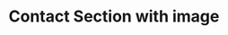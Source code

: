 ---
title: Contact Section with image
category: Marketing
paid: true
isActive: true
ltr: {"vue":{"vueCss":[],"vueTail":[]},"preview":"function App() {\n  const servicesItems = [\"Mobile development\", \"UI/UX Design\", \"web development\", \"SEO\"];\n  return /*#__PURE__*/React.createElement(\"main\", {\n    style: {\n      height: \"850px\"\n    },\n    className: \"flex overflow-hidden\"\n  }, /*#__PURE__*/React.createElement(\"div\", {\n    className: \"flex-1 hidden lg:block\"\n  }, /*#__PURE__*/React.createElement(\"img\", {\n    src: \"https://res.cloudinary.com/floatui/image/upload/v1670701901/scott-webb-NQymDb5XqC4-unsplash_ezrolm.jpg\",\n    className: \"w-full h-screen object-cover\"\n  })), /*#__PURE__*/React.createElement(\"div\", {\n    className: \"py-12 flex-1 lg:flex lg:justify-center lg:h-screen lg:overflow-auto\"\n  }, /*#__PURE__*/React.createElement(\"div\", {\n    className: \"max-w-lg flex-1 mx-auto px-4 text-gray-600\"\n  }, /*#__PURE__*/React.createElement(\"div\", null, /*#__PURE__*/React.createElement(\"h3\", {\n    className: \"text-gray-800 text-3xl font-semibold sm:text-4xl\"\n  }, \"Get in touch\"), /*#__PURE__*/React.createElement(\"p\", {\n    className: \"mt-3\"\n  }, \"We\\u2019d love to hear from you! Please fill out the form bellow.\")), /*#__PURE__*/React.createElement(\"form\", {\n    onSubmit: e => e.preventDefault(),\n    className: \"space-y-5 mt-12 lg:pb-12\"\n  }, /*#__PURE__*/React.createElement(\"div\", null, /*#__PURE__*/React.createElement(\"label\", {\n    className: \"font-medium\"\n  }, \"Full name\"), /*#__PURE__*/React.createElement(\"input\", {\n    type: \"text\",\n    required: true,\n    className: \"w-full mt-2 px-3 py-2 text-gray-500 bg-transparent outline-none border focus:border-gray-800 shadow-sm rounded-lg\"\n  })), /*#__PURE__*/React.createElement(\"div\", null, /*#__PURE__*/React.createElement(\"label\", {\n    className: \"font-medium\"\n  }, \"Email\"), /*#__PURE__*/React.createElement(\"input\", {\n    type: \"email\",\n    required: true,\n    className: \"w-full mt-2 px-3 py-2 text-gray-500 bg-transparent outline-none border focus:border-gray-800 shadow-sm rounded-lg\"\n  })), /*#__PURE__*/React.createElement(\"div\", null, /*#__PURE__*/React.createElement(\"label\", {\n    className: \"font-medium\"\n  }, \"Phone number\"), /*#__PURE__*/React.createElement(\"div\", {\n    className: \"relative mt-2\"\n  }, /*#__PURE__*/React.createElement(\"div\", {\n    className: \"absolute inset-y-0 left-3 my-auto h-6 flex items-center border-r pr-2\"\n  }, /*#__PURE__*/React.createElement(\"select\", {\n    className: \"text-sm bg-transparent outline-none rounded-lg h-full\"\n  }, /*#__PURE__*/React.createElement(\"option\", null, \"US\"), /*#__PURE__*/React.createElement(\"option\", null, \"ES\"), /*#__PURE__*/React.createElement(\"option\", null, \"MR\"))), /*#__PURE__*/React.createElement(\"input\", {\n    type: \"number\",\n    placeholder: \"+1 (555) 000-000\",\n    required: true,\n    className: \"w-full pl-[4.5rem] pr-3 py-2 appearance-none bg-transparent outline-none border focus:border-gray-800 shadow-sm rounded-lg\"\n  }))), /*#__PURE__*/React.createElement(\"div\", null, /*#__PURE__*/React.createElement(\"label\", {\n    className: \"font-medium\"\n  }, \"Services\"), /*#__PURE__*/React.createElement(\"ul\", {\n    className: \"grid gap-y-2 gap-x-6 flex-wrap grid-cols-2 mt-3\"\n  }, servicesItems.map((item, idx) => /*#__PURE__*/React.createElement(\"li\", {\n    key: idx,\n    className: \"flex gap-x-3 text-sm\"\n  }, /*#__PURE__*/React.createElement(\"div\", null, /*#__PURE__*/React.createElement(\"input\", {\n    id: `service-${idx}`,\n    type: \"checkbox\",\n    className: \"checkbox-item peer hidden\"\n  }), /*#__PURE__*/React.createElement(\"label\", {\n    htmlFor: `service-${idx}`,\n    className: \"relative flex w-5 h-5 bg-white peer-checked:bg-indigo-600 rounded-md border ring-offset-2 ring-indigo-600 duration-150 peer-active:ring cursor-pointer after:absolute after:inset-x-0 after:top-[3px] after:m-auto after:w-1.5 after:h-2.5 after:border-r-2 after:border-b-2 after:border-white after:rotate-45\"\n  })), /*#__PURE__*/React.createElement(\"label\", {\n    htmlFor: `service-${idx}`,\n    className: \"cursor-pointer\"\n  }, item))))), /*#__PURE__*/React.createElement(\"div\", null, /*#__PURE__*/React.createElement(\"label\", {\n    className: \"font-medium\"\n  }, \"Message\"), /*#__PURE__*/React.createElement(\"textarea\", {\n    required: true,\n    className: \"w-full mt-2 h-36 px-3 py-2 resize-none appearance-none bg-transparent outline-none border focus:border-gray-800 shadow-sm rounded-lg\"\n  })), /*#__PURE__*/React.createElement(\"button\", {\n    className: \"w-full px-4 py-2 text-white font-medium bg-gray-800 hover:bg-gray-700 active:bg-gray-900 rounded-lg duration-150\"\n  }, \"Submit\")))));\n}","react":{"jsxTail":[{"code":"export default () => {\n\n    const servicesItems = [\"Mobile development\", \"UI/UX Design\", \"web development\", \"SEO\"]\n\n    return (\n        <main className=\"flex overflow-hidden\">\n            <div className=\"flex-1 hidden lg:block\">\n                <img src=\"https://res.cloudinary.com/floatui/image/upload/v1670701901/scott-webb-NQymDb5XqC4-unsplash_ezrolm.jpg\" className=\"w-full h-screen object-cover\" />\n            </div>\n            <div className=\"py-12 flex-1 lg:flex lg:justify-center lg:h-screen lg:overflow-auto\">\n                <div className=\"max-w-lg flex-1 mx-auto px-4 text-gray-600\">\n                    <div>\n                        <h3 className=\"text-gray-800 text-3xl font-semibold sm:text-4xl\">\n                            Get in touch\n                        </h3>\n                        <p className=\"mt-3\">\n                            We’d love to hear from you! Please fill out the form bellow.\n                        </p>\n                    </div>\n                    <form\n                        onSubmit={(e) => e.preventDefault()}\n                        className=\"space-y-5 mt-12 lg:pb-12\"\n                    >\n                        <div>\n                            <label className=\"font-medium\">\n                                Full name\n                            </label>\n                            <input\n                                type=\"text\"\n                                required\n                                className=\"w-full mt-2 px-3 py-2 text-gray-500 bg-transparent outline-none border focus:border-gray-800 shadow-sm rounded-lg\"\n                            />\n                        </div>\n                        <div>\n                            <label className=\"font-medium\">\n                                Email\n                            </label>\n                            <input\n                                type=\"email\"\n                                required\n                                className=\"w-full mt-2 px-3 py-2 text-gray-500 bg-transparent outline-none border focus:border-gray-800 shadow-sm rounded-lg\"\n                            />\n                        </div>\n                        <div>\n                            <label className=\"font-medium\">\n                                Phone number\n                            </label>\n                            <div className=\"relative mt-2\">\n                                <div className=\"absolute inset-y-0 left-3 my-auto h-6 flex items-center border-r pr-2\">\n                                    <select className=\"text-sm bg-transparent outline-none rounded-lg h-full\">\n                                        <option>US</option>\n                                        <option>ES</option>\n                                        <option>MR</option>\n                                    </select>\n                                </div>\n                                <input\n                                    type=\"number\"\n                                    placeholder=\"+1 (555) 000-000\"\n                                    required\n                                    className=\"w-full pl-[4.5rem] pr-3 py-2 appearance-none bg-transparent outline-none border focus:border-gray-800 shadow-sm rounded-lg\"\n                                />\n                            </div>\n                        </div>\n                        <div>\n                            <label className=\"font-medium\">\n                                Services\n                            </label>\n                            <ul className=\"grid gap-y-2 gap-x-6 flex-wrap grid-cols-2 mt-3\">\n                                {\n                                    servicesItems.map((item, idx) => (\n                                        <li key={idx} className=\"flex gap-x-3 text-sm\">\n                                            <div>\n                                                <input id={`service-${idx}`} type=\"checkbox\" className=\"checkbox-item peer hidden\" />\n                                                <label\n                                                    htmlFor={`service-${idx}`}\n                                                    className=\"relative flex w-5 h-5 bg-white peer-checked:bg-indigo-600 rounded-md border ring-offset-2 ring-indigo-600 duration-150 peer-active:ring cursor-pointer after:absolute after:inset-x-0 after:top-[3px] after:m-auto after:w-1.5 after:h-2.5 after:border-r-2 after:border-b-2 after:border-white after:rotate-45\"\n                                                >\n                                                </label>\n                                            </div>\n                                            <label htmlFor={`service-${idx}`} className=\"cursor-pointer\">{item}</label>\n                                        </li>\n                                    ))\n                                }\n                            </ul>\n                        </div>\n                        <div>\n                            <label className=\"font-medium\">\n                                Message\n                            </label>\n                            <textarea required className=\"w-full mt-2 h-36 px-3 py-2 resize-none appearance-none bg-transparent outline-none border focus:border-gray-800 shadow-sm rounded-lg\"></textarea>\n                        </div>\n                        <button\n                            className=\"w-full px-4 py-2 text-white font-medium bg-gray-800 hover:bg-gray-700 active:bg-gray-900 rounded-lg duration-150\"\n                        >\n                            Submit\n                        </button>\n                    </form>\n                </div>\n            </div>\n        </main>\n    )\n}","label":"App.jsx"}],"jsxCss":[]}}
rtl: {"react":{"jsxTail":[{"code":"export default () => {\n\n    const servicesItems = [\"تطوير Mobile\", \"تصميم UI/UX\", \"تطوير Web\", \"SEO\"]\n\n    return (\n        <main className=\"flex overflow-hidden\">\n            <div className=\"flex-1 hidden lg:block\">\n                <img src=\"https://res.cloudinary.com/floatui/image/upload/v1670701901/scott-webb-NQymDb5XqC4-unsplash_ezrolm.jpg\" className=\"w-full h-screen object-cover\" />\n            </div>\n            <div className=\"py-12 flex-1 lg:flex lg:justify-center lg:h-screen lg:overflow-auto\">\n                <div className=\"max-w-lg flex-1 mx-auto px-4 text-gray-600\">\n                    <div>\n                        <h3 className=\"text-gray-800 text-3xl font-semibold sm:text-4xl\">\n                            ابقى على تواصل\n                        </h3>\n                        <p className=\"mt-3\">\n                            يسعدنا أن نسمع منك! يرجى ملء النموذج أدناه.\n                        </p>\n                    </div>\n                    <form\n                        onSubmit={(e) => e.preventDefault()}\n                        className=\"space-y-5 mt-12 lg:pb-12\"\n                    >\n                        <div>\n                            <label className=\"font-medium\">\n                                الاسم الكامل\n                            </label>\n                            <input\n                                type=\"text\"\n                                required\n                                className=\"w-full mt-2 px-3 py-2 text-gray-500 bg-transparent outline-none border focus:border-gray-800 shadow-sm rounded-lg\"\n                            />\n                        </div>\n                        <div>\n                            <label className=\"font-medium\">\n                                البريد الالكتروني\n                            </label>\n                            <input\n                                type=\"email\"\n                                required\n                                className=\"w-full mt-2 px-3 py-2 text-gray-500 bg-transparent outline-none border focus:border-gray-800 shadow-sm rounded-lg\"\n                            />\n                        </div>\n                        <div>\n                            <label className=\"font-medium\">\n                                رقم الهاتف\n                            </label>\n                            <div className=\"relative mt-2\">\n                                <div className=\"absolute inset-y-0 left-3 my-auto h-6 flex items-center border-r pr-2\">\n                                    <select className=\"text-sm bg-transparent outline-none rounded-lg h-full\">\n                                        <option>US</option>\n                                        <option>ES</option>\n                                        <option>MR</option>\n                                    </select>\n                                </div>\n                                <input\n                                    type=\"number\"\n                                    placeholder=\"+1 (555) 000-000\"\n                                    required\n                                    className=\"w-full pl-[4.5rem] pr-3 py-2 appearance-none bg-transparent outline-none border focus:border-gray-800 shadow-sm rounded-lg\"\n                                />\n                            </div>\n                        </div>\n                        <div>\n                            <label className=\"font-medium\">\n                                الخدمات\n                            </label>\n                            <ul className=\"grid gap-y-2 gap-x-6 flex-wrap grid-cols-2 mt-3\">\n                                {\n                                    servicesItems.map((item, idx) => (\n                                        <li key={idx} className=\"flex gap-x-3 text-sm\">\n                                            <div>\n                                                <input id={`service-${idx}`} type=\"checkbox\" className=\"checkbox-item peer hidden\" />\n                                                <label\n                                                    htmlFor={`service-${idx}`}\n                                                    className=\"relative flex w-5 h-5 bg-white peer-checked:bg-indigo-600 rounded-md border ring-offset-2 ring-indigo-600 duration-150 peer-active:ring cursor-pointer after:absolute after:inset-x-0 after:top-[3px] after:m-auto after:w-1.5 after:h-2.5 after:border-r-2 after:border-b-2 after:border-white after:rotate-45\"\n                                                >\n                                                </label>\n                                            </div>\n                                            <label htmlFor={`service-${idx}`} className=\"cursor-pointer\">{item}</label>\n                                        </li>\n                                    ))\n                                }\n                            </ul>\n                        </div>\n                        <div>\n                            <label className=\"font-medium\">\n                                الرسالة\n                            </label>\n                            <textarea required className=\"w-full mt-2 h-36 px-3 py-2 resize-none appearance-none bg-transparent outline-none border focus:border-gray-800 shadow-sm rounded-lg\"></textarea>\n                        </div>\n                        <button\n                            className=\"w-full px-4 py-2 text-white font-medium bg-gray-800 hover:bg-gray-700 active:bg-gray-900 rounded-lg duration-150\"\n                        >\n                            إرسال\n                        </button>\n                    </form>\n                </div>\n            </div>\n        </main>\n    )\n}","label":"App.jsx"}],"jsxCss":[]},"vue":{"vueCss":[],"vueTail":[]},"preview":"function App() {\n  const servicesItems = [\"تطوير Mobile\", \"تصميم UI/UX\", \"تطوير Web\", \"SEO\"];\n  return /*#__PURE__*/React.createElement(\"main\", {\n    style: {\n      height: \"850px\"\n    },\n    className: \"flex overflow-hidden\"\n  }, /*#__PURE__*/React.createElement(\"div\", {\n    className: \"flex-1 hidden lg:block\"\n  }, /*#__PURE__*/React.createElement(\"img\", {\n    src: \"https://res.cloudinary.com/floatui/image/upload/v1670701901/scott-webb-NQymDb5XqC4-unsplash_ezrolm.jpg\",\n    className: \"w-full h-screen object-cover\"\n  })), /*#__PURE__*/React.createElement(\"div\", {\n    className: \"py-12 flex-1 lg:flex lg:justify-center lg:h-screen lg:overflow-auto\"\n  }, /*#__PURE__*/React.createElement(\"div\", {\n    className: \"max-w-lg flex-1 mx-auto px-4 text-gray-600\"\n  }, /*#__PURE__*/React.createElement(\"div\", null, /*#__PURE__*/React.createElement(\"h3\", {\n    className: \"text-gray-800 text-3xl font-semibold sm:text-4xl\"\n  }, \"\\u0627\\u0628\\u0642\\u0649 \\u0639\\u0644\\u0649 \\u062A\\u0648\\u0627\\u0635\\u0644\"), /*#__PURE__*/React.createElement(\"p\", {\n    className: \"mt-3\"\n  }, \"\\u064A\\u0633\\u0639\\u062F\\u0646\\u0627 \\u0623\\u0646 \\u0646\\u0633\\u0645\\u0639 \\u0645\\u0646\\u0643! \\u064A\\u0631\\u062C\\u0649 \\u0645\\u0644\\u0621 \\u0627\\u0644\\u0646\\u0645\\u0648\\u0630\\u062C \\u0623\\u062F\\u0646\\u0627\\u0647.\")), /*#__PURE__*/React.createElement(\"form\", {\n    onSubmit: e => e.preventDefault(),\n    className: \"space-y-5 mt-12 lg:pb-12\"\n  }, /*#__PURE__*/React.createElement(\"div\", null, /*#__PURE__*/React.createElement(\"label\", {\n    className: \"font-medium\"\n  }, \"\\u0627\\u0644\\u0627\\u0633\\u0645 \\u0627\\u0644\\u0643\\u0627\\u0645\\u0644\"), /*#__PURE__*/React.createElement(\"input\", {\n    type: \"text\",\n    required: true,\n    className: \"w-full mt-2 px-3 py-2 text-gray-500 bg-transparent outline-none border focus:border-gray-800 shadow-sm rounded-lg\"\n  })), /*#__PURE__*/React.createElement(\"div\", null, /*#__PURE__*/React.createElement(\"label\", {\n    className: \"font-medium\"\n  }, \"\\u0627\\u0644\\u0628\\u0631\\u064A\\u062F \\u0627\\u0644\\u0627\\u0644\\u0643\\u062A\\u0631\\u0648\\u0646\\u064A\"), /*#__PURE__*/React.createElement(\"input\", {\n    type: \"email\",\n    required: true,\n    className: \"w-full mt-2 px-3 py-2 text-gray-500 bg-transparent outline-none border focus:border-gray-800 shadow-sm rounded-lg\"\n  })), /*#__PURE__*/React.createElement(\"div\", null, /*#__PURE__*/React.createElement(\"label\", {\n    className: \"font-medium\"\n  }, \"\\u0631\\u0642\\u0645 \\u0627\\u0644\\u0647\\u0627\\u062A\\u0641\"), /*#__PURE__*/React.createElement(\"div\", {\n    className: \"relative mt-2\"\n  }, /*#__PURE__*/React.createElement(\"div\", {\n    className: \"absolute inset-y-0 left-3 my-auto h-6 flex items-center border-r pr-2\"\n  }, /*#__PURE__*/React.createElement(\"select\", {\n    className: \"text-sm bg-transparent outline-none rounded-lg h-full\"\n  }, /*#__PURE__*/React.createElement(\"option\", null, \"US\"), /*#__PURE__*/React.createElement(\"option\", null, \"ES\"), /*#__PURE__*/React.createElement(\"option\", null, \"MR\"))), /*#__PURE__*/React.createElement(\"input\", {\n    type: \"number\",\n    placeholder: \"+1 (555) 000-000\",\n    required: true,\n    className: \"w-full pl-[4.5rem] pr-3 py-2 appearance-none bg-transparent outline-none border focus:border-gray-800 shadow-sm rounded-lg\"\n  }))), /*#__PURE__*/React.createElement(\"div\", null, /*#__PURE__*/React.createElement(\"label\", {\n    className: \"font-medium\"\n  }, \"\\u0627\\u0644\\u062E\\u062F\\u0645\\u0627\\u062A\"), /*#__PURE__*/React.createElement(\"ul\", {\n    className: \"grid gap-y-2 gap-x-6 flex-wrap grid-cols-2 mt-3\"\n  }, servicesItems.map((item, idx) => /*#__PURE__*/React.createElement(\"li\", {\n    key: idx,\n    className: \"flex gap-x-3 text-sm\"\n  }, /*#__PURE__*/React.createElement(\"div\", null, /*#__PURE__*/React.createElement(\"input\", {\n    id: `service-${idx}`,\n    type: \"checkbox\",\n    className: \"checkbox-item peer hidden\"\n  }), /*#__PURE__*/React.createElement(\"label\", {\n    htmlFor: `service-${idx}`,\n    className: \"relative flex w-5 h-5 bg-white peer-checked:bg-indigo-600 rounded-md border ring-offset-2 ring-indigo-600 duration-150 peer-active:ring cursor-pointer after:absolute after:inset-x-0 after:top-[3px] after:m-auto after:w-1.5 after:h-2.5 after:border-r-2 after:border-b-2 after:border-white after:rotate-45\"\n  })), /*#__PURE__*/React.createElement(\"label\", {\n    htmlFor: `service-${idx}`,\n    className: \"cursor-pointer\"\n  }, item))))), /*#__PURE__*/React.createElement(\"div\", null, /*#__PURE__*/React.createElement(\"label\", {\n    className: \"font-medium\"\n  }, \"\\u0627\\u0644\\u0631\\u0633\\u0627\\u0644\\u0629\"), /*#__PURE__*/React.createElement(\"textarea\", {\n    required: true,\n    className: \"w-full mt-2 h-36 px-3 py-2 resize-none appearance-none bg-transparent outline-none border focus:border-gray-800 shadow-sm rounded-lg\"\n  })), /*#__PURE__*/React.createElement(\"button\", {\n    className: \"w-full px-4 py-2 text-white font-medium bg-gray-800 hover:bg-gray-700 active:bg-gray-900 rounded-lg duration-150\"\n  }, \"\\u0625\\u0631\\u0633\\u0627\\u0644\")))));\n}"}
slug: /contact-sections
id: 430463b3-4a50-4a70-9bc0-ba7f2ec93e91
created_at: 1671307775711
---